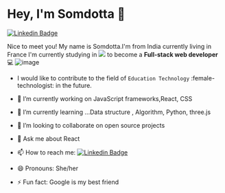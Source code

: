 # Hey, I'm Somdotta 👋
[![Linkedin Badge](https://img.shields.io/badge/LinkedIn-0077B5?style=for-the-badge&logo=linkedin&logoColor=white)](https://www.linkedin.com/in/somdotta-sarkar-8849b419/)

Nice to meet you! My name is Somdotta.I'm from India currently living in France I'm currently studying in ![](https://img.shields.io/badge/-Microverse-blueviolet) to become a 
**Full-stack web developer** :computer:
![image](https://user-images.githubusercontent.com/84907743/139536492-e7c28942-1569-4e0c-baa8-65149d62282c.png)
- I would like to contribute to the field of `Education Technology` :female-technologist: in the future.
- 🔭 I’m currently working on JavaScript frameworks,React, CSS
- 🌱 I’m currently learning ...Data structure , Algorithm, Python, three.js
- 👯 I’m looking to collaborate on open source projects
- 💬 Ask me about React

- 📫 How to reach me: [![Linkedin Badge](https://img.shields.io/badge/LinkedIn-0077B5?style=for-the-badge&logo=linkedin&logoColor=white)](https://www.linkedin.com/in/somdotta-sarkar-8849b419/)

- 😄 Pronouns: She/her
- ⚡ Fun fact: Google is my best friend

